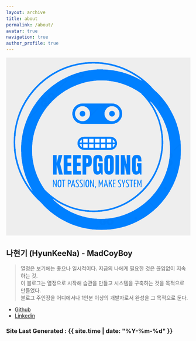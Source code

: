 ```yaml
---
layout: archive
title: about
permalink: /about/
avatar: true
navigation: true
author_profile: true
---
```


![my-logo](/images/Logo_blog.png)

## 나현기 (HyunKeeNa) - MadCoyBoy

> 열정은 보기에는 좋으나 일시적이다. 지금의 나에게 필요한 것은 끊임없이 지속하는 것.  
> 이 블로그는 열정으로 시작해 습관을 만들고 시스템을 구축하는 것을 목적으로 만들었다.  
> 블로그 주인장을 어디에서나 1인분 이상의 개발자로서 완성을 그 목적으로 둔다.  

- [Github](https://github.com/chrisna2)
- [Linkedin](https://www.linkedin.com/in/hyunkee-na-714ba824b/)

### Site Last Generated : {{ site.time | date: "%Y-%m-%d"  }}
